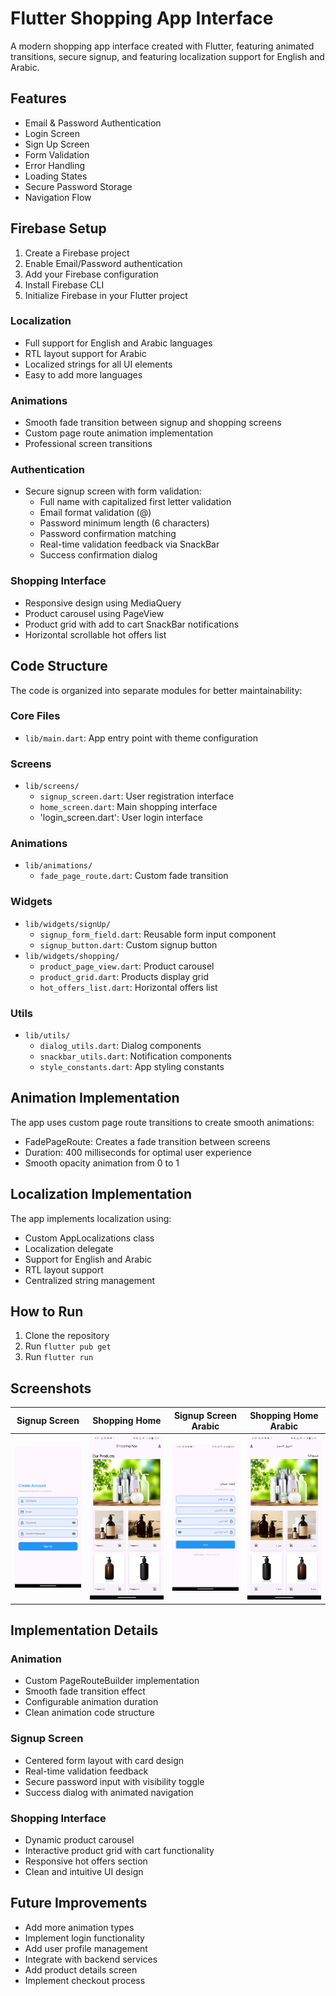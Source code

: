 # Flutter Shopping App Interface

A modern shopping app interface created with Flutter, featuring animated transitions, secure signup, and featuring localization support for English and Arabic.

## Features
- Email & Password Authentication
- Login Screen
- Sign Up Screen
- Form Validation
- Error Handling
- Loading States
- Secure Password Storage
- Navigation Flow

## Firebase Setup
1. Create a Firebase project
2. Enable Email/Password authentication
3. Add your Firebase configuration
4. Install Firebase CLI
5. Initialize Firebase in your Flutter project


### Localization
- Full support for English and Arabic languages
- RTL layout support for Arabic
- Localized strings for all UI elements
- Easy to add more languages

### Animations
- Smooth fade transition between signup and shopping screens
- Custom page route animation implementation
- Professional screen transitions

### Authentication
- Secure signup screen with form validation:
  - Full name with capitalized first letter validation
  - Email format validation (@)
  - Password minimum length (6 characters)
  - Password confirmation matching
  - Real-time validation feedback via SnackBar
  - Success confirmation dialog

### Shopping Interface
- Responsive design using MediaQuery
- Product carousel using PageView
- Product grid with add to cart SnackBar notifications
- Horizontal scrollable hot offers list

## Code Structure
The code is organized into separate modules for better maintainability:

### Core Files
- `lib/main.dart`: App entry point with theme configuration

### Screens
- `lib/screens/`
  - `signup_screen.dart`: User registration interface
  - `home_screen.dart`: Main shopping interface
  - 'login_screen.dart': User login interface

### Animations
- `lib/animations/`
  - `fade_page_route.dart`: Custom fade transition

### Widgets
- `lib/widgets/signUp/`
  - `signup_form_field.dart`: Reusable form input component
  - `signup_button.dart`: Custom signup button
- `lib/widgets/shopping/`
  - `product_page_view.dart`: Product carousel
  - `product_grid.dart`: Products display grid
  - `hot_offers_list.dart`: Horizontal offers list

### Utils
- `lib/utils/`
  - `dialog_utils.dart`: Dialog components
  - `snackbar_utils.dart`: Notification components
  - `style_constants.dart`: App styling constants

## Animation Implementation

The app uses custom page route transitions to create smooth animations:
- FadePageRoute: Creates a fade transition between screens
- Duration: 400 milliseconds for optimal user experience
- Smooth opacity animation from 0 to 1

## Localization Implementation
The app implements localization using:
- Custom AppLocalizations class
- Localization delegate
- Support for English and Arabic
- RTL layout support
- Centralized string management

## How to Run

1. Clone the repository
2. Run `flutter pub get`
3. Run `flutter run`

## Screenshots

| Signup Screen | Shopping Home | Signup Screen Arabic | Shopping Home Arabic |
|---|---|---|---|
| <img src="signup_screen.png" width="250"> | <img src="shopping_screen.png" width="250"> | <img src="signup_screen_ar.png" width="250"> |<img src="shopping_screen_ar.png" width="250"> |

## Implementation Details

### Animation
- Custom PageRouteBuilder implementation
- Smooth fade transition effect
- Configurable animation duration
- Clean animation code structure

### Signup Screen
- Centered form layout with card design
- Real-time validation feedback
- Secure password input with visibility toggle
- Success dialog with animated navigation

### Shopping Interface
- Dynamic product carousel
- Interactive product grid with cart functionality
- Responsive hot offers section
- Clean and intuitive UI design

## Future Improvements

- Add more animation types
- Implement login functionality
- Add user profile management
- Integrate with backend services
- Add product details screen
- Implement checkout process